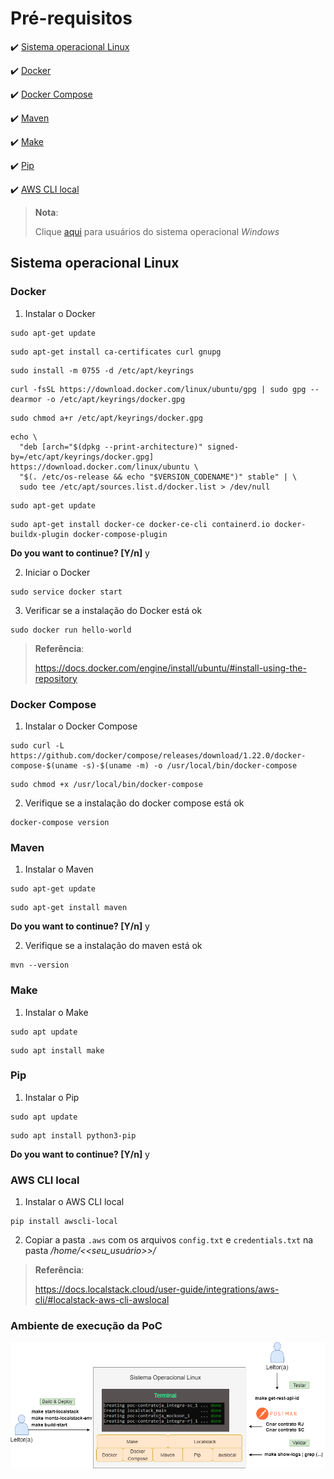 <h1>Pré-requisitos</h1>

:heavy_check_mark: [Sistema operacional Linux](#sistema-operacional-linux)

:heavy_check_mark: [Docker](#docker)

:heavy_check_mark: [Docker Compose](#docker-compose)

:heavy_check_mark: [Maven](#maven)

:heavy_check_mark: [Make](#make)

:heavy_check_mark: [Pip](#pip)

:heavy_check_mark: [AWS CLI local](#awscli-local)

>
> **Nota**:
> 
> Clique <a href="para-usuarios-windows.md">aqui</a> para usuários do sistema operacional _Windows_
> 

## Sistema operacional Linux 

### Docker

1. Instalar o Docker

```
sudo apt-get update
```

```
sudo apt-get install ca-certificates curl gnupg
```
	
```
sudo install -m 0755 -d /etc/apt/keyrings
```

```
curl -fsSL https://download.docker.com/linux/ubuntu/gpg | sudo gpg --dearmor -o /etc/apt/keyrings/docker.gpg
```

```
sudo chmod a+r /etc/apt/keyrings/docker.gpg
```

```
echo \
  "deb [arch="$(dpkg --print-architecture)" signed-by=/etc/apt/keyrings/docker.gpg] https://download.docker.com/linux/ubuntu \
  "$(. /etc/os-release && echo "$VERSION_CODENAME")" stable" | \
  sudo tee /etc/apt/sources.list.d/docker.list > /dev/null
```

```
sudo apt-get update
```

```
sudo apt-get install docker-ce docker-ce-cli containerd.io docker-buildx-plugin docker-compose-plugin
```
**Do you want to continue? [Y/n]** y

2. Iniciar o Docker

```
sudo service docker start
```

3. Verificar se a instalação do Docker está ok

```
sudo docker run hello-world
```

>
> **Referência**:
> 
> https://docs.docker.com/engine/install/ubuntu/#install-using-the-repository
>

### Docker Compose

1. Instalar o Docker Compose

```
sudo curl -L https://github.com/docker/compose/releases/download/1.22.0/docker-compose-$(uname -s)-$(uname -m) -o /usr/local/bin/docker-compose
```

```
sudo chmod +x /usr/local/bin/docker-compose
```

2. Verifique se a instalação do docker compose está ok

```
docker-compose version
```

### Maven

1. Instalar o Maven

```
sudo apt-get update
```

```
sudo apt-get install maven
```
**Do you want to continue? [Y/n]** y

2. Verifique se a instalação do maven está ok

```
mvn --version
```

### Make

1. Instalar o Make

```
sudo apt update
```

```
sudo apt install make
```

### Pip

1. Instalar o Pip

```
sudo apt update
```

```
sudo apt install python3-pip
```
**Do you want to continue? [Y/n]** y

### AWS CLI local

1. Instalar o AWS CLI local

```
pip install awscli-local
```

2. Copiar a pasta `.aws` com os arquivos `config.txt` e `credentials.txt` na pasta _/home/<<seu_usuário>>/_

>
> **Referência**:
> 
> https://docs.localstack.cloud/user-guide/integrations/aws-cli/#localstack-aws-cli-awslocal
>
                          
### Ambiente de execução da PoC

<img src="/imagens/ambiente-execucao.png">